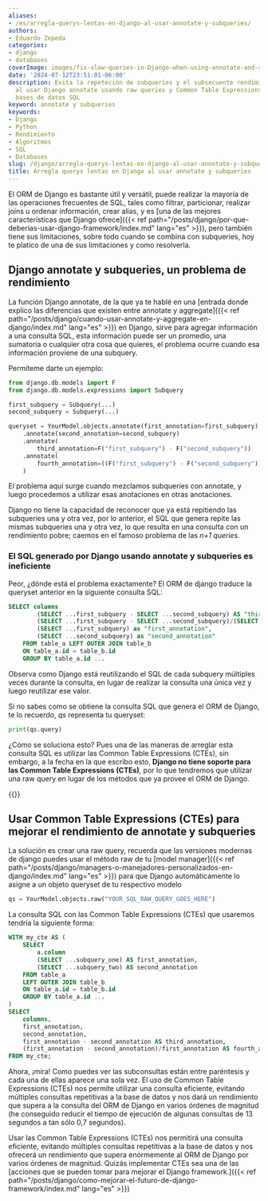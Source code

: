 ```yaml
---
aliases:
- /es/arregla-querys-lentas-en-django-al-usar-annotate-y-subqueries/
authors:
- Eduardo Zepeda
categories:
- django
- databases
coverImage: images/fix-slow-queries-in-Django-when-using-annotate-and-subqueries.jpg
date: '2024-07-12T23:51:01-06:00'
description: Evita la repeteción de subqueries y el subsecuente rendimiento pobre
  al usar Django annotate usando raw queries y Common Table Expressions (CTEs) en
  bases de datos SQL
keyword: annotate y subqueries
keywords:
- Django
- Python
- Rendimiento
- Algoritmos
- SQL
- Databases
slug: /django/arregla-querys-lentas-en-django-al-usar-annotate-y-subqueries/
title: Arregla querys lentas en Django al usar annotate y subqueries
---
```


El ORM de Django es bastante útil y versátil, puede realizar la mayoría de las operaciones frecuentes de SQL, tales como filtrar, particionar, realizar joins u ordenar información, crear alias, y es [una de las mejores características que Django ofrece]({{< ref path="/posts/django/por-que-deberias-usar-django-framework/index.md" lang="es" >}}), pero también tiene sus limitaciones, sobre todo cuando se combina con subqueries, hoy te platico de una de sus limitaciones y como resolverla. 

## Django annotate y subqueries, un problema de rendimiento

La función Django annotate, de la que ya te hablé en una [entrada donde explico las diferencias que existen entre annotate y aggregate]({{< ref path="/posts/django/cuando-usar-annotate-y-aggregate-en-django/index.md" lang="es" >}}) en Django, sirve para agregar información a una consulta SQL, esta información puede ser un promedio, una sumatoria o cualquier otra cosa que quieres, el problema ocurre cuando esa información proviene de una subquery.

Permíteme darte un ejemplo:

``` python
from django.db.models import F
from django.db.models.expressions import Subquery

first_subquery = Subquery(...)
second_subquery = Subquery(...)

queryset = YourModel.objects.annotate(first_annotation=first_subquery)
    .annotate(second_annotation=second_subquery)
    .annotate(
        third_annotation=F("first_subquery") - F("second_subquery"))
    .annotate(
        fourth_annotation=((F("first_subquery") - F("second_subquery")) / F("second_subquery"))
    )
```

El problema aquí surge cuando mezclamos subqueries con annotate, y luego procedemos a utilizar esas anotaciones en otras anotaciones. 

Django no tiene la capacidad de reconocer que ya está repitiendo las subqueries una y otra vez, por lo anterior, el SQL que genera repite las mismas subqueries una y otra vez, lo que resulta en una consulta con un rendimiento pobre; caemos en el famoso problema de las *n+1 queries*. 

### El SQL generado por Django usando annotate y subqueries es ineficiente

Peor, ¿dónde está el problema exactamente? El ORM de django traduce la queryset anterior en la siguiente consulta SQL:

``` sql
SELECT columns
        (SELECT ...first_subquery - SELECT ...second_subquery) AS "third_annotation",
        (SELECT ...first_subquery - SELECT ...second_subquery)/(SELECT ...first_subquery) as "fourth_annotation",
        (SELECT ...first_subquery) as "first_annotation",
        (SELECT ...second_subquery) as "second_annotation"
    FROM table_a LEFT OUTER JOIN table_b
    ON table_a.id = table_b.id
    GROUP BY table_a.id ...
```

Observa como Django está reutilizando el SQL de cada subquery múltiples veces durante la consulta, en lugar de realizar la consulta una única vez y luego reutilizar ese valor.

Si no sabes como se obtiene la consulta SQL que genera el ORM de Django, te lo recuerdo, *qs* representa tu queryset:

``` python
print(qs.query)
```

¿Cómo se soluciona esto? Pues una de las maneras de arreglar esta consulta SQL es utilizar las Common Table Expressions (CTEs), sin embargo, a la fecha en la que escribo esto, **Django no tiene soporte para las Common Table Expressions (CTEs)**, por lo que tendremos que utilizar una raw query en lugar de los métodos que ya provee el ORM de Django.

{{<ad>}}

## Usar Common Table Expressions (CTEs) para mejorar el rendimiento de annotate y subqueries 

La solución es crear una raw query, recuerda que las versiones modernas de django puedes usar el método raw de tu [model manager]({{< ref path="/posts/django/managers-o-manejadores-personalizados-en-django/index.md" lang="es" >}}) para que Django automáticamente lo asigne a un objeto queryset de tu respectivo modelo

``` python
qs = YourModel.objects.raw("YOUR_SQL_RAW_QUERY_GOES_HERE")
```

La consulta SQL con las Common Table Expressions (CTEs) que usaremos tendría la siguiente forma:

``` sql
WITH my_cte AS (
    SELECT 
        a.column
        (SELECT ...subquery_one) AS first_annotation, 
        (SELECT ...subquery_two) AS second_annotation
    FROM table_a 
    LEFT OUTER JOIN table_b 
    ON table_a.id = table_b.id 
    GROUP BY table_a.id ...
)
SELECT 
    columns,
    first_annotation, 
    second_annotation, 
    first_annotation - second_annotation AS third_annotation,
    (first_annotation - second_annotation)/first_annotation AS fourth_annotation
FROM my_cte;
```

Ahora, ¡mira! Como puedes ver las subconsultas están entre paréntesis y cada una de ellas aparece una sola vez. 
El uso de Common Table Expressions (CTEs) nos permite utilizar una consulta eficiente, evitando múltiples consultas repetitivas a la base de datos y nos dará un rendimiento que supera a la consulta del ORM de Django en varios órdenes de magnitud (he conseguido reducir el tiempo de ejecución de algunas consultas de 13 segundos a tan sólo 0,7 segundos). 

Usar las Common Table Expressions (CTEs) nos permitirá una consulta eficiente, evitando múltiples consultas repetitivas a la base de datos y nos ofrecerá un rendimiento que supera enórmemente al ORM de Django por varios órdenes de magnitud. Quizás implementar CTEs sea una de las [acciones que se pueden tomar para mejorar el Django framework.]({{< ref path="/posts/django/como-mejorar-el-futuro-de-django-framework/index.md" lang="es" >}})